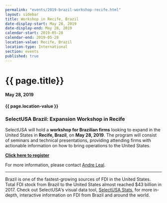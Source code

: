 ```yaml
---
permalink: "events/2019-brazil-workshop-recife.html"
layout: sidebar
title: Workshop in Recife, Brazil
date-display-start: May 28, 2019
date-display-end: May 28, 2019
calendar-start: 2019-05-28
calendar-end: 2019-05-28
location-value: Recife, Brazil
location-type: International
section: events
published: true
---
```


# {{ page.title}}

#### May 28, 2019

#### {{ page.location-value }}

### SelectUSA Brazil: Expansion Workshop in Recife

SelectUSA will hold a **workshop for Brazilian firms** looking to expand in the United States in **Recife, Brazil**, on **May 28, 2019**. The program will consist of seminars and technical presentations, providing attending firms with actionable information on how to bring operations to the United States.

**[Click here to register](https://www.sympla.com.br/selectusa-workshop---tecnicas-para-a-internacionalizacao-de-empresas-recife__533687)**

For more information, please contact [Andre Leal](mailto:andre.leal@trade.gov?Subject=Recife%20workshop).

---

Brazil is one of the fastest-growing sources of FDI in the United States. Total FDI stock from Brazil to the United States almost reached $43 billion in 2017. Check out SelectUSA's visual data tool, [SelectUSA Stats](https://www.selectusa.gov/selectusa-stats), for more in-depth, interactive information on FDI from Brazil and around the world.
